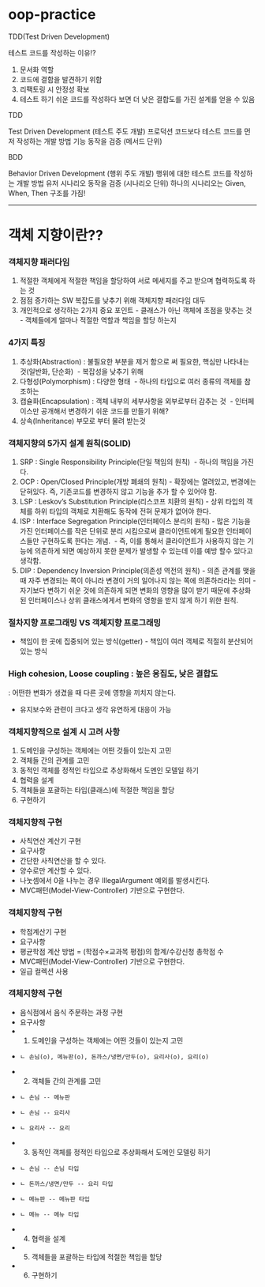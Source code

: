 # oop-practice
TDD(Test Driven Development)


테스트 코드를 작성하는 이유!? 
1. 문서화 역할
2. 코드에 결함을 발견하기 위함
3. 리팩토링 시 안정성 확보
4. 테스트 하기 쉬운 코드를 작성하다 보면 더 낮은 결합도를 가진 설계를 얻을 수 있음


TDD

Test Driven Development (테스트 주도 개발)
프로덕션 코드보다 테스트 코드를 먼저 작성하는 개발 방법 기능 동작을 검증 (메서드 단위)


BDD

Behavior Driven Development (행위 주도 개발) 행위에 대한 테스트 코드를 작성하는 개발 방법
유저 시나리오 동작을 검증 (시나리오 단위)
하나의 시나리오는 Given, When, Then 구조를 가짐!


-------------------------------------------------------------------------------------


# 객체 지향이란??

### 객체지향 패러다임
1. 적절한 객체에게 적절한 책임을 할당하여 서로 메세지를 주고 받으며 협력하도록 하는 것
2. 점점 증가하는 SW 복잡도를 낮추기 위해 객체지향 패러다임 대두
3. 개인적으로 생각하는 2가지 중요 포인트 - 클래스가 아닌 객체에 초점을 맞추는 것 - 객체들에게 얼마나 적절한 역할과 책임을 할당 하는지 


### 4가지 특징
1. 추상화(Abstraction) : 불필요한 부분을 제거 함으로 써 필요한, 핵심만 나타내는 것(일반화, 단순화)  - 복잡성을 낮추기 위해
2. 다형성(Polymorphism) : 다양한 형태  - 하나의 타입으로 여러 종류의 객체를 참조하는
3. 캡슐화(Encapsulation) : 객체 내부의 세부사항을 외부로부터 감추는 것  - 인터페이스만 공개해서 변경하기 쉬운 코드를 만들기 위해?
4. 상속(Inheritance) 부모로 부터 물려 받는것

### 객체지향의 5가지 설계 원칙(SOLID)
1. SRP : Single Responsibility Principle(단일 책임의 원칙)  - 하나의 책임을 가진다.
2. OCP : Open/Closed Principle(개방 폐쇄의 원칙) - 확장에는 열려있고, 변경에는 닫혀있다. 즉, 기존코드를 변경하지 않고 기능을 추가 할 수 있어야 함.
3. LSP : Leskov’s Substitution Principle(리스코프 치환의 원칙) - 상위 타입의 객체를 하위 타입의 객체로 치환해도 동작에 전혀 문제가 없어야 한다.
4. ISP : Interface Segregation Principle(인터페이스 분리의 원칙) - 많은 기능을 가진 인터페이스를 작은 단위로 분리 시킴으로써 클라이언트에게 필요한 인터페이스들만 구현하도록 한다는 개념.  - 즉, 이를 통해서 클라이언트가 사용하지 않는 기능에 의존하게 되면 예상하지 못한 문제가 발생할 수 있는데 이를 예방 할수 있다고 생각함.
5. DIP : Dependency Inversion Principle(의존성 역전의 원칙) - 의존 관계를 맺을 때 자주 변경되는 쪽이 아니라 변경이 거의 일어나지 않는 쪽에 의존하라라는 의미 - 자기보다 변하기 쉬운 것에 의존하게 되면 변화의 영향을 많이 받기 때문에 추상화된 인터페이스나 상위 클래스에게서 변화의 영항을 받지 않게 하기 위한 원칙.


### 절차지향 프로그래밍 VS 객체지향 프로그래밍 
- 책임이 한 곳에 집중되어 있는 방식(getter) - 책임이 여러 객체로 적절히 분산되어 있는 방식


### High cohesion, Loose coupling : 높은 응집도, 낮은 결합도 
 : 어떤한 변화가 생겼을 때 다른 곳에 영향을 끼치지 않는다.  
- 유지보수와 관련이 크다고 생각 유연하게 대응이 가능


### 객체지향적으로 설계 시 고려 사항
1. 도메인을 구성하는 객체에는 어떤 것들이 있는지 고민
2. 객체들 간의 관계를 고민
3. 동적인 객체를 정적인 타입으로 추상화해서 도멘인 모델일 하기
4. 협력을 설계
5. 객체들을 포괄하는 타입(클래스)에 적절한 책임을 할당
6. 구현하기


### 객체지향적 구현
 * 사칙연산 계산기 구현
 * 요구사항
 * 간단한 사칙연산을 할 수 있다.
 * 양수로만 계산할 수 있다.
 * 나눗셈에서 0을 나누는 경우 IllegalArgument 예외를 발생시킨다.
 * MVC패턴(Model-View-Controller) 기반으로 구현한다.


### 객체지향적 구현
 * 학점계산기 구현
 * 요구사항
 * 평균학점 계산 방법 = (학점수×교과목 평점)의 합계/수강신청 총학점 수
 * MVC패턴(Model-View-Controller) 기반으로 구현한다.
 * 일급 컬렉션 사용


### 객체지향적 구현
 * 음식점에서 음식 주문하는 과정 구현
 * 요구사항
 * 1. 도메인을 구성하는 객체에는 어떤 것들이 있는지 고민
 *     ㄴ 손님(o), 메뉴판(o), 돈까스/냉면/만두(o), 요리사(o), 요리(o)
 * 2. 객체들 간의 관계를 고민
 *     ㄴ 손님 -- 메뉴판
 *     ㄴ 손님 -- 요리사
 *     ㄴ 요리사 -- 요리
 * 3. 동적인 객체를 정적인 타입으로 추상화해서 도메인 모델링 하기
 *     ㄴ 손님 -- 손님 타입
 *     ㄴ 돈까스/냉면/만두 -- 요리 타입
 *     ㄴ 메뉴판 -- 메뉴판 타입
 *     ㄴ 메뉴 -- 메뉴 타입
 * 4. 협력을 설계
 * 5. 객체들을 포괄하는 타입에 적절한 책임을 할당
 * 6. 구현하기





